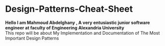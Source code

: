 # Design-Patterns-Cheat-Sheet
**Hello I am Mahmoud Abdelghany , A very entusiastic junior software engineer at faculty of Engineering Alexandria University**
<br>
This repo will be about My Implementation and Documentation of The Most Important Design Patterns 
